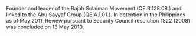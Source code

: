  Founder and leader of the Rajah Solaiman Movement (QE.R.128.08.) and linked to
the Abu Sayyaf Group (QE.A.1.01.). In detention in the Philippines as of May
2011. Review pursuant to Security Council resolution 1822 (2008) was concluded 
on 13 May 2010. 
